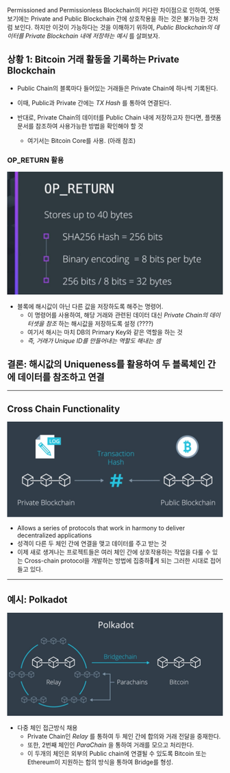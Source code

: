 Permissioned and Permissionless Blockchain의 커다란 차이점으로 인하여, 언뜻 보기에는 Private and Public Blockchain 간에 상호작용을 하는 것은 불가능한 것처럼 보인다.
하지만 이것이 가능하다는 것을 이해하기 위하여, *Public Blockchain의 데이터를 Private Blockchain 내에 저장하는 예시* 를 살펴보자.

## 상황 1: Bitcoin 거래 활동을 기록하는 Private Blockchain

- Public Chain의 블록마다 들어있는 거래들은 Private Chain에 하나씩 기록된다.
- 이때, Public과 Private 간에는 *TX Hash* 를 통하여 연결된다.

- 반대로, Private Chain의 데이터를 Public Chain 내에 저장하고자 한다면, 플랫폼 문서를 참조하여 사용가능한 방법을 확인해야 할 것
  - 여기서는 Bitcoin Core를 사용. (아래 참조)

### OP_RETURN 활용

![](op_return.png)

- 블록에 해시값이 아닌 다른 값을 저장하도록 해주는 명령어.
  - 이 명령어를 사용하여, 해당 거래와 관련된 데이터 대신 *Private Chain의 데이터셋을 참조* 하는 해시값을 저장하도록 설정
    (????)
  - 여기서 해시는 마치 DB의 Primary Key와 같은 역할을 하는 것
  - *즉, 거래가 Unique ID를 만들어내는 역할도 해내는 셈*

## 결론: 해시값의 Uniqueness를 활용하여 두 블록체인 간에 데이터를 참조하고 연결

----

## Cross Chain Functionality

![](link.png)

- Allows a series of protocols that work in harmony to deliver decentralized applications
- 성격이 다른 두 체인 간에 연결을 맺고 데이터를 주고 받는 것
- 이제 새로 생겨나는 프로젝트들은 여러 체인 간에 상호작용하는 작업을 다룰 수 있는 Cross-chain protocol을 개발하는 방법에 집중하게 되는 그러한 시대로 접어들고 있다.

----

## 예시: Polkadot

![](polkadot.png)

- 다중 체인 접근방식 채용
  - Private Chain인 *Relay* 를 통하여 두 체인 간에 합의와 거래 전달을 중재한다.
  - 또한, 2번째 체인인 *ParaChain* 을 통하여 거래를 모으고 처리한다.
  - 이 두개의 체인은 외부의 Public chain에 연결될 수 있도록 Bitcoin 또는 Ethereum이 지원하는 합의 방식을 통하여 Bridge를 형성.
